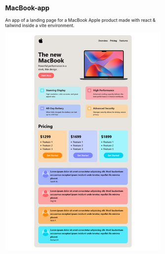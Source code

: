 ## MacBook-app

An app of a landing page for a MacBook Apple product made with react & tailwind inside a vite environment.

![Screenshot of MacBook-app page in 1280 width](./images/macbook-app-1280.png)
